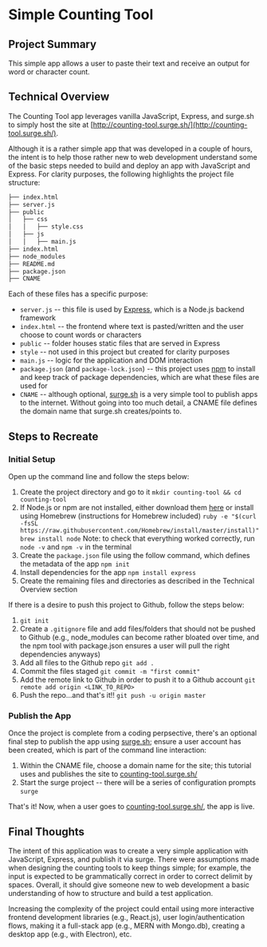 # Simple Counting Tool

## Project Summary
This simple app allows a user to paste their text and receive an output for word or character count.

## Technical Overview
The Counting Tool app leverages vanilla JavaScript, Express, and surge.sh to simply host the site at [http://counting-tool.surge.sh/](http://counting-tool.surge.sh/).

Although it is a rather simple app that was developed in a couple of hours, the intent is to help those rather new to web development understand some of the basic steps needed to build and deploy an app with JavaScript and Express. For clarity purposes, the following highlights the project file structure:

```bash
├── index.html
├── server.js
├── public
│   ├── css
│   │   ├── style.css
│   ├── js
│   │   ├── main.js
├── index.html
├── node_modules
├── README.md
├── package.json
├── CNAME
```

Each of these files has a specific purpose:

- `server.js` -- this file is used by [Express](https://expressjs.com/), which is a Node.js backend framework
- `index.html` -- the frontend where text is pasted/written and the user choose to count words or characters
- `public` -- folder houses static files that are served in Express
- `style` -- not used in this project but created for clarity purposes
- `main.js` -- logic for the application and DOM interaction
- `package.json` (and `package-lock.json`) -- this project uses [npm](https://www.npmjs.com/get-npm) to install and keep track of package dependencies, which are what these files are used for
- `CNAME` -- although optional, [surge.sh](https://surge.sh/) is a very simple tool to publish apps to the internet. Without going into too much detail, a CNAME file defines the domain name that surge.sh creates/points to.

## Steps to Recreate

### Initial Setup
Open up the command line and follow the steps below:

1. Create the project directory and go to it
`mkdir counting-tool && cd counting-tool`
2. If Node.js or npm are not installed, either download them [here](https://www.npmjs.com/get-npm) or install using Homebrew (instructions for Homebrew included)
`ruby -e "$(curl -fsSL https://raw.githubusercontent.com/Homebrew/install/master/install)"`
`brew install node`
Note: to check that everything worked correctly, run `node -v` and `npm -v` in the terminal
3. Create the `package.json` file using the follow command, which defines the metadata of the app
`npm init`
4. Install dependencies for the app
`npm install express`
5. Create the remaining files and directories as described in the Technical Overview section

If there is a desire to push this project to Github, follow the steps below:
1. `git init`
2. Create a `.gitignore` file and add files/folders that should not be pushed to Github (e.g., node_modules can become rather bloated over time, and the npm tool with package.json ensures a user will pull the right dependencies anyways)
3. Add all files to the Github repo
`git add .`
4. Commit the files staged
`git commit -m "first commit"`
5. Add the remote link to Github in order to push it to a Github account
`git remote add origin <LINK_TO_REPO>`
6. Push the repo...and that's it!!
`git push -u origin master`

### Publish the App
Once the project is complete from a coding perpsective, there's an optional final step to publish the app using [surge.sh](https://surge.sh/); ensure a user account has been created, which is part of the command line interaction:
1. Within the CNAME file, choose a domain name for the site; this tutorial uses and publishes the site to [counting-tool.surge.sh/](http://counting-tool.surge.sh/)
2. Start the surge project -- there will be a series of configuration prompts
`surge`

That's it! Now, when a user goes to [counting-tool.surge.sh/](http://counting-tool.surge.sh/), the app is live.

## Final Thoughts
The intent of this application was to create a very simple application with JavaScript, Express, and publish it via surge. There were assumptions made when designing the counting tools to keep things simple; for example, the input is expected to be grammatically correct in order to correct delimit by spaces. Overall, it should give someone new to web development a basic understanding of how to structure and build a test application.

Increasing the complexity of the project could entail using more interactive frontend development libraries (e.g., React.js), user login/authentication flows, making it a full-stack app (e.g., MERN with Mongo.db), creating a desktop app (e.g., with Electron), etc.
